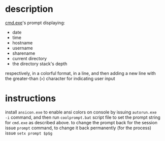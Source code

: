 description
=
[cmd.exe](http://en.wikipedia.org/wiki/Cmd.exe)'s prompt displaying:
* date
* time
* hostname
* username
* sharename
* current directory
* the directory stack's depth

respectively, in a colorful format, in a line, and then adding a new line with the greater-than (`>`) character for indicating user input

instructions
=
install `ansicon.exe` to enable ansi colors on console by issuing `autorun.exe -i` command, and then run `coolprompt.bat` script file to set the prompt string for `cmd.exe` as described above. to change the prompt back for the session issue `prompt` command, to change it back permanently (for the process) issue `setx prompt $p$g`
